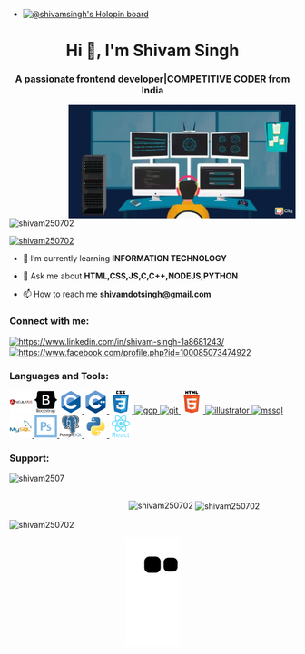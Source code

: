 
- [![@shivamsingh's Holopin board](https://holopin.me/shivamsingh)](https://holopin.io/@shivamsingh)
<h1 align="center">Hi 👋, I'm Shivam Singh</h1>
<h3 align="center">A passionate frontend developer|COMPETITIVE CODER from India</h3>
<img align="right" alt="Coding" width="400" src="coding.gif">

<p align="left"> <img src="https://komarev.com/ghpvc/?username=shivam250702&label=Profile%20views&color=0e75b6&style=flat" alt="shivam250702" /> </p>

<p align="left"> <a href="https://github.com/ryo-ma/github-profile-trophy"><img src="https://github-profile-trophy.vercel.app/?username=shivam250702" alt="shivam250702" /></a> </p>

- 🌱 I’m currently learning **INFORMATION TECHNOLOGY**

- 💬 Ask me about **HTML,CSS,JS,C,C++,NODEJS,PYTHON**

- 📫 How to reach me **shivamdotsingh@gmail.com**

<h3 align="left">Connect with me:</h3>
<p align="left">
<a href="https://www.linkedin.com/in/shivam-singh-iiitmg/" target="blank"><img align="center" src="https://raw.githubusercontent.com/rahuldkjain/github-profile-readme-generator/master/src/images/icons/Social/linked-in-alt.svg" alt="https://www.linkedin.com/in/shivam-singh-1a8681243/" height="30" width="40" /></a>
<a href="https://fb.com/https://www.facebook.com/profile.php?id=100085073474922" target="blank"><img align="center" src="https://raw.githubusercontent.com/rahuldkjain/github-profile-readme-generator/master/src/images/icons/Social/facebook.svg" alt="https://www.facebook.com/profile.php?id=100085073474922" height="30" width="40" /></a>
</p>

<h3 align="left">Languages and Tools:</h3>
<p align="left">  <img src="https://raw.githubusercontent.com/devicons/devicon/master/icons/angularjs/angularjs-original-wordmark.svg" alt="angularjs" width="40" height="40"/> </a>  <img src="https://raw.githubusercontent.com/devicons/devicon/master/icons/bootstrap/bootstrap-plain-wordmark.svg" alt="bootstrap" width="40" height="40"/> </a> <a href="https://www.cprogramming.com/" target="_blank" rel="noreferrer"> <img src="https://raw.githubusercontent.com/devicons/devicon/master/icons/c/c-original.svg" alt="c" width="40" height="40"/> </a> <a href="https://www.w3schools.com/cpp/" target="_blank" rel="noreferrer"> <img src="https://raw.githubusercontent.com/devicons/devicon/master/icons/cplusplus/cplusplus-original.svg" alt="cplusplus" width="40" height="40"/> </a> <a href="https://www.w3schools.com/css/" target="_blank" rel="noreferrer"> <img src="https://raw.githubusercontent.com/devicons/devicon/master/icons/css3/css3-original-wordmark.svg" alt="css3" width="40" height="40"/> </a> <a href="https://cloud.google.com" target="_blank" rel="noreferrer"> <img src="https://www.vectorlogo.zone/logos/google_cloud/google_cloud-icon.svg" alt="gcp" width="40" height="40"/> </a> <a href="https://git-scm.com/" target="_blank" rel="noreferrer"> <img src="https://www.vectorlogo.zone/logos/git-scm/git-scm-icon.svg" alt="git" width="40" height="40"/> </a> <a href="https://www.w3.org/html/" target="_blank" rel="noreferrer"> <img src="https://raw.githubusercontent.com/devicons/devicon/master/icons/html5/html5-original-wordmark.svg" alt="html5" width="40" height="40"/> </a> <a href="https://www.adobe.com/in/products/illustrator.html" target="_blank" rel="noreferrer"> <img src="https://www.vectorlogo.zone/logos/adobe_illustrator/adobe_illustrator-icon.svg" alt="illustrator" width="40" height="40"/> </a> <a href="https://www.microsoft.com/en-us/sql-server" target="_blank" rel="noreferrer"> <img src="https://www.svgrepo.com/show/303229/microsoft-sql-server-logo.svg" alt="mssql" width="40" height="40"/> </a> <a href="https://www.mysql.com/" target="_blank" rel="noreferrer"> <img src="https://raw.githubusercontent.com/devicons/devicon/master/icons/mysql/mysql-original-wordmark.svg" alt="mysql" width="40" height="40"/> </a> <a href="https://www.photoshop.com/en" target="_blank" rel="noreferrer"> <img src="https://raw.githubusercontent.com/devicons/devicon/master/icons/photoshop/photoshop-line.svg" alt="photoshop" width="40" height="40"/> </a> <a href="https://www.postgresql.org" target="_blank" rel="noreferrer"> <img src="https://raw.githubusercontent.com/devicons/devicon/master/icons/postgresql/postgresql-original-wordmark.svg" alt="postgresql" width="40" height="40"/> </a> <a href="https://www.python.org" target="_blank" rel="noreferrer"> <img src="https://raw.githubusercontent.com/devicons/devicon/master/icons/python/python-original.svg" alt="python" width="40" height="40"/> </a> <a href="https://reactjs.org/" target="_blank" rel="noreferrer"> <img src="https://raw.githubusercontent.com/devicons/devicon/master/icons/react/react-original-wordmark.svg" alt="react" width="40" height="40"/> </a>  </p>

<h3 align="left">Support:</h3>
<p><a href="https://www.buymeacoffee.com/shivam2507"> <img align="left" src="https://cdn.buymeacoffee.com/buttons/v2/default-yellow.png" height="50" width="210" alt="shivam2507" /></a></p><br><br>


<p><img align="left" src="https://github-readme-stats.vercel.app/api/top-langs?username=shivam250702&show_icons=true&locale=en&layout=compact" alt="shivam250702" /></p>

<p>&nbsp;<img align="center" src="https://github-readme-stats.vercel.app/api?username=shivam250702&show_icons=true&locale=en" alt="shivam250702" /></p>

<p><img align="center" src="https://github-readme-streak-stats.herokuapp.com/?user=shivam250702&" alt="shivam250702" /></p>
<p>
<div align="center"> <img src="https://raw.githubusercontent.com/muhiqsimui/muhiqsimui/output/github-contribution-grid-snake.svg" /></div>
</p>
<!---
Shivam250702/Shivam250702 is a ✨ special ✨ repository because its `README.md` (this file) appears on your GitHub profile.
You can click the Preview link to take a look at your changes.
--->
